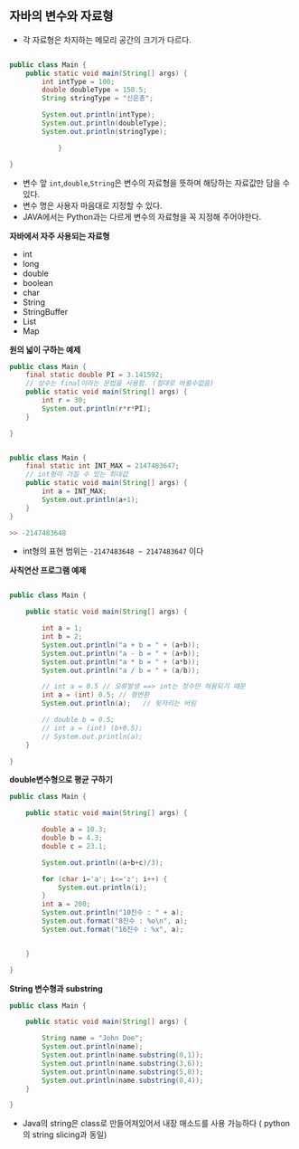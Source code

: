 ## 자바의 변수와 자료형

- 각 자료형은 차지하는 메모리 공간의 크기가 다르다.

```java

public class Main {
	public static void main(String[] args) {
        int intType = 100;
		double doubleType = 150.5;
		String stringType = "신은총";

		System.out.println(intType);
		System.out.println(doubleType);
		System.out.println(stringType);

        	}

}

```

- 변수 앞 `int`,`double`,`String`은 변수의 자료형을 뜻하며 해당하는 자료값만 담을 수 있다.
- 변수 명은 사용자 마음대로 지정할 수 있다.
- JAVA에서는 Python과는 다르게 변수의 자료형을 꼭 지정해 주어야한다.

**자바에서 자주 사용되는 자료형**

- int
- long
- double
- boolean
- char
- String
- StringBuffer
- List
- Map

**원의 넓이 구하는 예제**

```java
public class Main {
	final static double PI = 3.141592;
	// 상수는 final이라는 문법을 사용함. (절대로 바뀔수없음)
	public static void main(String[] args) {
		int r = 30;
		System.out.println(r*r*PI);
	}

}
```

```java

public class Main {
	final static int INT_MAX = 2147483647;
	// int형이 가질 수 있는 최대값
	public static void main(String[] args) {
		int a = INT_MAX;
		System.out.println(a+1);
	}
}

>> -2147483648

```

- int형의 표현 범위는 `-2147483648 ~ 2147483647` 이다

**사칙연산 프로그램 예제**

```java

public class Main {

	public static void main(String[] args) {

		int a = 1;
		int b = 2;
		System.out.println("a + b = " + (a+b));
		System.out.println("a - b = " + (a+b));
		System.out.println("a * b = " + (a*b));
		System.out.println("a / b = " + (a/b));

		// int a = 0.5 // 오류발생 ==> int는 정수만 혀용되기 때문
		int a = (int) 0.5; // 형변환
		System.out.println(a);   // 뒷자리는 버림

		// double b = 0.5;
		// int a = (int) (b+0.5);
		// System.out.println(a);
	}

}

```

**double변수형으로 평균 구하기**

```java
public class Main {

	public static void main(String[] args) {

		double a = 10.3;
		double b = 4.3;
		double c = 23.1;

		System.out.println((a+b+c)/3);

		for (char i='a'; i<='z'; i++) {
			System.out.println(i);
		}
		int a = 200;
		System.out.println("10진수 : " + a);
		System.out.format("8진수 : %o\n", a);
		System.out.format("16진수 : %x", a);


	}

}
```

**String 변수형과 substring**

```java
public class Main {

	public static void main(String[] args) {

		String name = "John Doe";
		System.out.println(name);
		System.out.println(name.substring(0,1));
		System.out.println(name.substring(3,6));
		System.out.println(name.substring(5,8));
		System.out.println(name.substring(0,4));
	}

}
```

- Java의 string은 class로 만들어져있어서 내장 매소드를 사용 가능하다 ( python의 string slicing과 동일)
